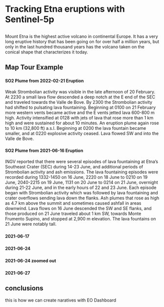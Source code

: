 # Tracking Etna eruptions with Sentinel-5p <!--{ as="img" data-fallback-src="" mode="hero" src="https://encrypted-tbn2.gstatic.com/licensed-image?q=tbn:ANd9GcRiIKNOB6bNtIRG6s3lRZurQExOVmPBBZXzsZ4pl0XrDHYlCPC-oaGWdp5I1oLgW1RBuHu-svJvu0YyHy77l-Ag5581IA4l-BRBkT-hMw" }-->
###  <!--{ style="font-size:1rem;opacity:0.7;margin-top:1rem;" }-->

## 
Mount Etna is the highest active volcano in continental Europe. It has a very long eruptive history that has been going on for over half a million years, but only in the last hundred thousand years has the volcano taken on the conical shape that characterizes it today.

##




## Map Tour Example <!--{ as="eox-map" mode="tour" }-->

### <!--{ layers='[{"type":"Tile","properties":{"id":"Overlay labels"},"source":{"type":"XYZ","urls":["//s2maps-tiles.eu/wmts/1.0.0/overlay_base_bright_3857/default/g/{z}/{y}/{x}.jpg"]}},{"type":"Tile","properties":{"id":"so2_daily-2022-02-21T00:00:00Z"},"source":{"type":"TileWMS","urls":["https://services.sentinel-hub.com/ogc/wms/0635c213-17a1-48ee-aef7-9d1731695a54"],"params":{"layers":"AWS_VIS_SO2_DAILY_DATA","styles":"","format":"image/png","time":"2022-02-21T00:00:00Z"}}},{"type":"Tile","properties":{"id":"EOxCloudless 2021"},"source":{"type":"XYZ","urls":["//s2maps-tiles.eu/wmts/1.0.0/s2cloudless-2021_3857/default/g/{z}/{y}/{x}.jpg"]}}]' zoom="9.695575757554405" center=[14.966467772917351,37.58021263832657] animationOptions={duration:500}}-->
#### SO2 Plume from 2022-02-21 Eruption
Weak Strombolian activity was visible in the late afternoon of 20 February. At 2230 a small lava flow descended a deep notch at the E end of the SEC and traveled towards the Valle de Bove. By 2300 the Strombolian activity had shifted to pulsating lava fountaining. Beginning at 0100 on 21 February more western vents became active and the E vents jetted lava 600-800 m high. Activity intensified at 0128 with jets of lava that rose more than 1 km high and were sustained for about 10 minutes. An eruption plume again rose to 10 km (32,800 ft) a.s.l. Beginning at 0200 the lava fountain became smaller, and at 0220 explosive activity ceased. Lava flowed SW and into the Valle de Bove.

### <!--{ layers='[{"type":"Tile","properties":{"id":"Overlay labels"},"source":{"type":"XYZ","urls":["//s2maps-tiles.eu/wmts/1.0.0/overlay_base_bright_3857/default/g/{z}/{y}/{x}.jpg"]}},{"type":"Tile","properties":{"id":"so2_daily-2021-06-16T00:00:00Z"},"source":{"type":"TileWMS","urls":["https://services.sentinel-hub.com/ogc/wms/0635c213-17a1-48ee-aef7-9d1731695a54"],"params":{"layers":"AWS_VIS_SO2_DAILY_DATA","styles":"","format":"image/png","time":"2021-06-16T00:00:00Z"}}},{"type":"Tile","properties":{"id":"EOxCloudless 2021"},"source":{"type":"XYZ","urls":["//s2maps-tiles.eu/wmts/1.0.0/s2cloudless-2021_3857/default/g/{z}/{y}/{x}.jpg"]}}]' zoom="9.695575757554405" center=[14.966467772917351,37.58021263832657] animationOptions={duration:500}}-->
#### SO2 Plume from 2021-06-16 Eruption
INGV reported that there were several episodes of lava fountaining at Etna’s Southeast Crater (SEC) during 14-23 June, and additional periods of Strombolian activity and ash emissions. The lava fountaining episodes were recorded during 1332-1450 on 16 June, 2220 on 18 June to 0210 on 19 June, 2040-2215 on 19 June, 1131 on 20 June to 0214 on 21 June, overnight during 21-22 June, and in the early hours of 22 and 23 June. Each episode began with Strombolian activity which was followed by lava fountaining and crater overflows sending lava down the flanks. Ash plumes that rose as high as 4.7 km above the summit and sometimes caused ashfall in areas downwind. Lava flows on 16 June descended the SW and SE flanks, and those produced on 21 June traveled about 1 km SW, towards Monte Frumento Supino, and stopped at 2,900 m elevation. The lava fountains on 21 June were notably tall.
### <!--{ layers='[{"type":"Tile","properties":{"id":"Overlay labels"},"source":{"type":"XYZ","urls":["//s2maps-tiles.eu/wmts/1.0.0/overlay_base_bright_3857/default/g/{z}/{y}/{x}.jpg"]}},{"type":"Tile","properties":{"id":"so2_daily-2021-06-17T00:00:00Z"},"source":{"type":"TileWMS","urls":["https://services.sentinel-hub.com/ogc/wms/0635c213-17a1-48ee-aef7-9d1731695a54"],"params":{"layers":"AWS_VIS_SO2_DAILY_DATA","styles":"","format":"image/png","time":"2021-06-17T00:00:00Z"}}},{"type":"Tile","properties":{"id":"EOxCloudless 2021"},"source":{"type":"XYZ","urls":["//s2maps-tiles.eu/wmts/1.0.0/s2cloudless-2021_3857/default/g/{z}/{y}/{x}.jpg"]}}]' zoom="9.695575757554405" center=[14.966467772917351,37.58021263832657] animationOptions={duration:500}}-->
#### 2021-06-17
### <!--{ layers='[{"type":"Tile","properties":{"id":"Overlay labels"},"source":{"type":"XYZ","urls":["//s2maps-tiles.eu/wmts/1.0.0/overlay_base_bright_3857/default/g/{z}/{y}/{x}.jpg"]}},{"type":"Tile","properties":{"id":"so2_daily-2021-06-24T00:00:00Z"},"source":{"type":"TileWMS","urls":["https://services.sentinel-hub.com/ogc/wms/0635c213-17a1-48ee-aef7-9d1731695a54"],"params":{"layers":"AWS_VIS_SO2_DAILY_DATA","styles":"","format":"image/png","time":"2021-06-24T00:00:00Z"}}},{"type":"Tile","properties":{"id":"EOxCloudless 2021"},"source":{"type":"XYZ","urls":["//s2maps-tiles.eu/wmts/1.0.0/s2cloudless-2021_3857/default/g/{z}/{y}/{x}.jpg"]}}]' zoom="9.695575757554405" center=[14.966467772917351,37.58021263832657] animationOptions={duration:500}}-->
#### 2021-06-24
### <!--{ layers='[{"type":"Tile","properties":{"id":"Overlay labels"},"source":{"type":"XYZ","urls":["//s2maps-tiles.eu/wmts/1.0.0/overlay_base_bright_3857/default/g/{z}/{y}/{x}.jpg"]}},{"type":"Tile","properties":{"id":"so2_daily-2021-06-24T00:00:00Z"},"source":{"type":"TileWMS","urls":["https://services.sentinel-hub.com/ogc/wms/0635c213-17a1-48ee-aef7-9d1731695a54"],"params":{"layers":"AWS_VIS_SO2_DAILY_DATA","styles":"","format":"image/png","time":"2021-06-24T00:00:00Z"}}},{"type":"Tile","properties":{"id":"EOxCloudless 2021"},"source":{"type":"XYZ","urls":["//s2maps-tiles.eu/wmts/1.0.0/s2cloudless-2021_3857/default/g/{z}/{y}/{x}.jpg"]}}]' zoom="6.888909090887737" center=[14.26290885355703,37.46686812324877] animationOptions={duration:500}}-->
#### 2021-06-24 zoomed out
### <!--{ layers='[{"type":"Tile","properties":{"id":"Overlay labels"},"source":{"type":"XYZ","urls":["//s2maps-tiles.eu/wmts/1.0.0/overlay_base_bright_3857/default/g/{z}/{y}/{x}.jpg"]}},{"type":"Tile","properties":{"id":"so2_daily-2021-06-27T00:00:00Z"},"source":{"type":"TileWMS","urls":["https://services.sentinel-hub.com/ogc/wms/0635c213-17a1-48ee-aef7-9d1731695a54"],"params":{"layers":"AWS_VIS_SO2_DAILY_DATA","styles":"","format":"image/png","time":"2021-06-27T00:00:00Z"}}},{"type":"Tile","properties":{"id":"EOxCloudless 2021"},"source":{"type":"XYZ","urls":["//s2maps-tiles.eu/wmts/1.0.0/s2cloudless-2021_3857/default/g/{z}/{y}/{x}.jpg"]}}]' zoom="6.888909090887737" center=[14.26290885355703,37.46686812324877] animationOptions={duration:500}}-->
#### 2021-06-27


## conclusions

this is how we can create naratives with EO Dashboard






